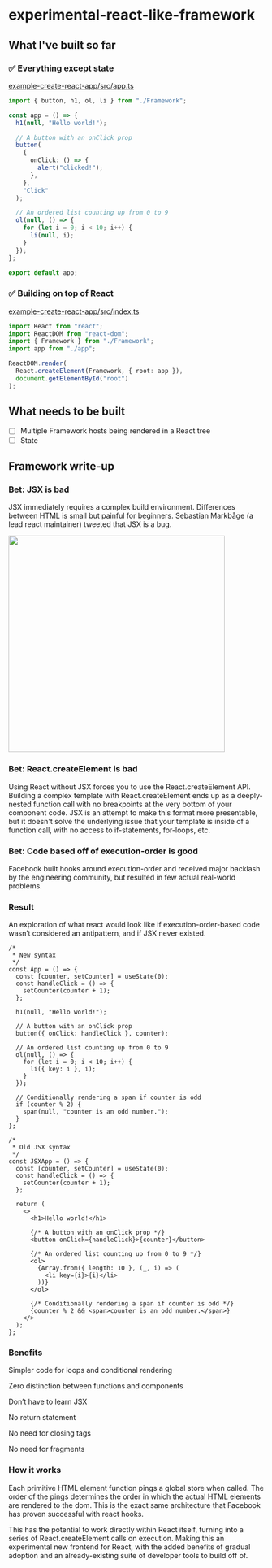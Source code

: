 # experimental-react-like-framework

## What I've built so far

### ✅ Everything except state

[example-create-react-app/src/app.ts](example-create-react-app/src/app.ts)

```ts
import { button, h1, ol, li } from "./Framework";

const app = () => {
  h1(null, "Hello world!");

  // A button with an onClick prop
  button(
    {
      onClick: () => {
        alert("clicked!");
      },
    },
    "Click"
  );

  // An ordered list counting up from 0 to 9
  ol(null, () => {
    for (let i = 0; i < 10; i++) {
      li(null, i);
    }
  });
};

export default app;
```

### ✅ Building on top of React

[example-create-react-app/src/index.ts](example-create-react-app/src/index.ts)

```ts
import React from "react";
import ReactDOM from "react-dom";
import { Framework } from "./Framework";
import app from "./app";

ReactDOM.render(
  React.createElement(Framework, { root: app }),
  document.getElementById("root")
);
```

## What needs to be built

- [ ] Multiple Framework hosts being rendered in a React tree
- [ ] State

## Framework write-up

### Bet: JSX is bad

JSX immediately requires a complex build environment. Differences between HTML is small but painful for beginners. Sebastian Markbåge (a lead react maintainer) tweeted that JSX is a bug.

<img width="426" src="https://user-images.githubusercontent.com/4934193/85815984-d5ace080-b71e-11ea-9231-8ee97584096b.png">

### Bet: React.createElement is bad

Using React without JSX forces you to use the React.createElement API. Building a complex template with React.createElement ends up as a deeply-nested function call with no breakpoints at the very bottom of your component code. JSX is an attempt to make this format more presentable, but it doesn't solve the underlying issue that your template is inside of a function call, with no access to if-statements, for-loops, etc.

### Bet: Code based off of execution-order is good

Facebook built hooks around execution-order and received major backlash by the engineering community, but resulted in few actual real-world problems.

### Result

An exploration of what react would look like if execution-order-based code wasn’t considered an antipattern, and if JSX never existed.

```tsx
/*
 * New syntax
 */
const App = () => {
  const [counter, setCounter] = useState(0);
  const handleClick = () => {
    setCounter(counter + 1);
  };

  h1(null, "Hello world!");

  // A button with an onClick prop
  button({ onClick: handleClick }, counter);

  // An ordered list counting up from 0 to 9
  ol(null, () => {
    for (let i = 0; i < 10; i++) {
      li({ key: i }, i);
    }
  });

  // Conditionally rendering a span if counter is odd
  if (counter % 2) {
    span(null, "counter is an odd number.");
  }
};

/*
 * Old JSX syntax
 */
const JSXApp = () => {
  const [counter, setCounter] = useState(0);
  const handleClick = () => {
    setCounter(counter + 1);
  };

  return (
    <>
      <h1>Hello world!</h1>

      {/* A button with an onClick prop */}
      <button onClick={handleClick}>{counter}</button>

      {/* An ordered list counting up from 0 to 9 */}
      <ol>
        {Array.from({ length: 10 }, (_, i) => (
          <li key={i}>{i}</li>
        ))}
      </ol>

      {/* Conditionally rendering a span if counter is odd */}
      {counter % 2 && <span>counter is an odd number.</span>}
    </>
  );
};
```

### Benefits

Simpler code for loops and conditional rendering

Zero distinction between functions and components

Don’t have to learn JSX

No return statement

No need for closing tags

No need for fragments

### How it works

Each primitive HTML element function pings a global store when called. The order of the pings determines the order in which the actual HTML elements are rendered to the dom. This is the exact same architecture that Facebook has proven successful with react hooks.

This has the potential to work directly within React itself, turning into a series of React.createElement calls on execution. Making this an experimental new frontend for React, with the added benefits of gradual adoption and an already-existing suite of developer tools to build off of.
